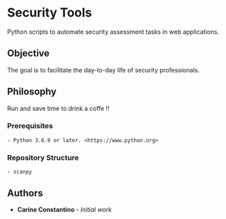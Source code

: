 # Security Tools

Python scripts to automate security assessment tasks in web applications.

## Objective

The goal is to facilitate the day-to-day life of security professionals.


## Philosophy

Run and save time to drink a coffe !! 

### Prerequisites

```
- Python 3.6.9 or later. <https://www.python.org>
```

### Repository Structure

```
- scanpy
```

## Authors

* **Carine Constantino** - *Initial work*
